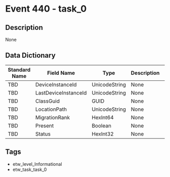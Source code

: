 # Event 440 - task_0

## Description
None

## Data Dictionary
|Standard Name|Field Name|Type|Description|Sample Value|
|---|---|---|---|---|
|TBD|DeviceInstanceId|UnicodeString|None|`None`|
|TBD|LastDeviceInstanceId|UnicodeString|None|`None`|
|TBD|ClassGuid|GUID|None|`None`|
|TBD|LocationPath|UnicodeString|None|`None`|
|TBD|MigrationRank|HexInt64|None|`None`|
|TBD|Present|Boolean|None|`None`|
|TBD|Status|HexInt32|None|`None`|

## Tags
* etw_level_Informational
* etw_task_task_0